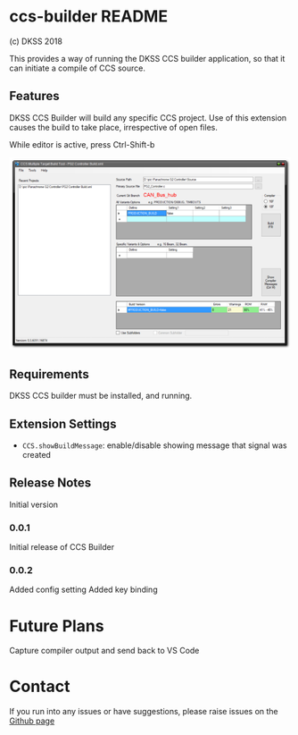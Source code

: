 # ccs-builder README

(c) DKSS 2018

This provides a way of running the DKSS CCS builder application, so that it can initiate a compile of CCS source.

## Features

DKSS CCS Builder will build any specific CCS project. Use of this extension causes the build to take place, irrespective of open files.

While editor is active, press Ctrl-Shift-b

![Screenshot](screenshots/Screenshot.png)

## Requirements

DKSS CCS builder must be installed, and running.

## Extension Settings

* `CCS.showBuildMessage`: enable/disable showing message that signal was created

## Release Notes

Initial version

### 0.0.1

Initial release of CCS Builder

### 0.0.2

Added config setting
Added key binding

# Future Plans

Capture compiler output and send back to VS Code

# Contact

If you run into any issues or have suggestions, please raise issues on the [Github page](https://github.com/davekelly63/CCS_CodeBuilder/Issues)
